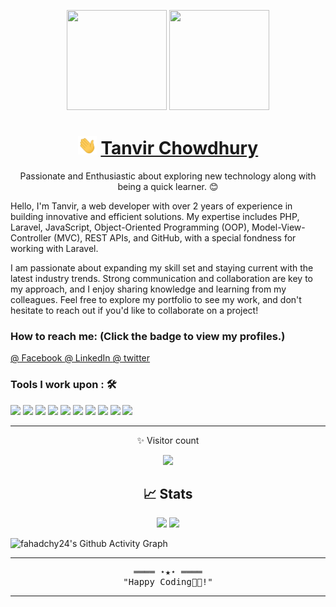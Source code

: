 <p align="center"> <img src="https://octodex.github.com/images/daftpunktocat-thomas.gif" height="160px" width="160px"> <img src="https://octodex.github.com/images/daftpunktocat-guy.gif" height="160px" width="160px"> </p>


<h1 align="center"><img src="https://github.com/fahadchy24/fahadchy24/blob/main/gifs/Hi.gif" width="30px"> <a href="https://fahadchowdhury.me/" target="_blank"> Tanvir Chowdhury </a></h1>

<p align="center" > Passionate and Enthusiastic about exploring new technology along with being a quick learner. 😊 </p>

Hello, I'm Tanvir, a web developer with over 2 years of experience in building innovative and efficient solutions. My expertise includes PHP, Laravel, JavaScript, Object-Oriented Programming (OOP), Model-View-Controller (MVC), REST APIs, and GitHub, with a special fondness for working with Laravel.

I am passionate about expanding my skill set and staying current with the latest industry trends. Strong communication and collaboration are key to my approach, and I enjoy sharing knowledge and learning from my colleagues. Feel free to explore my portfolio to see my work, and don't hesitate to reach out if you'd like to collaborate on a project!



### How to reach me: <strong>(Click the badge to view my profiles.)</strong>

<a href="https://www.facebook.com/tanvirchowdhury00/">@ Facebook </a>     <a href="https://www.linkedin.com/in/tanvirchowdhury1/"> @ LinkedIn </a>   <a  href="https://twitter.com/TanvirChowdh0ry">@ twitter</a>

### Tools I work upon : 🛠

<img src="https://img.shields.io/badge/php%20-%2314354C.svg?&style=for-the-badge&logo=php&logoColor=white">   <img src="https://img.shields.io/badge/laravel%20-%23FF2D20.svg?&style=for-the-badge&logo=laravel&logoColor=white">    <img src="https://img.shields.io/badge/javascript%20-%23323330.svg?&style=for-the-badge&logo=javascript&logoColor=%23F7DF1E">   <img src="https://img.shields.io/badge/html5%20-%23E34F26.svg?&style=for-the-badge&logo=html5&logoColor=white">   <img src="https://img.shields.io/badge/css3%20-%231572B6.svg?&style=for-the-badge&logo=css3&logoColor=white">   <img src="https://img.shields.io/badge/bootstrap%20-%23563D7C.svg?&style=for-the-badge&logo=bootstrap&logoColor=white">    <img src="https://img.shields.io/badge/tailwindcss-%2338B2AC.svg?style=for-the-badge&logo=tailwind-css&logoColor=white">    <img src="https://img.shields.io/badge/git%20-%23F05033.svg?&style=for-the-badge&logo=git&logoColor=white"/>   <img src="http://img.shields.io/badge/-VS%20Code-000000?style=for-the-badge&logo=Visual-studio-code&logoColor=blue">    <img src="https://img.shields.io/badge/mysql-%2300f.svg?style=for-the-badge&logo=mysql&logoColor=white">

---------------------------------------------------------------------------------------------------------------------------------------------------------------------------------

<p align="center" > ✨ Visitor count </p>

<p align="center" > <img src="https://profile-counter.glitch.me/fahadchy24/count.svg" /> </p>



<h2 align="center"> 📈 Stats</h2>
<p align="center">
	
  <img width="48%" src="https://github-readme-stats.vercel.app/api?username=fahadchy24&show_icons=true&theme=prussian" />
  <img width="48%" src="https://github-readme-streak-stats.herokuapp.com/?user=fahadchy24&theme=prussian" />
<!--   <a href="https://github.com/fahadchy24/github-readme-stats"><img align="center" src="https://github-readme-stats.vercel.app/api/top-langs/?username=fahadchy24&layout=compact&theme=prussian&hide_border=true" /></a> 
</p> -->
	
![fahadchy24's Github Activity Graph](https://activity-graph.herokuapp.com/graph?username=fahadchy24&theme=xcode)


<hr>
<samp>
    <p align="center">
        ════ ⋆★⋆ ════
        <br>
        "Happy Coding👨‍💻!"
    </p>
</samp>
<hr>
